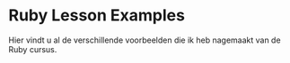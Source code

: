 # Ruby Lesson Examples
Hier vindt u al de verschillende voorbeelden die ik heb nagemaakt van de Ruby cursus.
